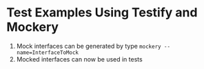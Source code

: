 # Test Examples Using Testify and Mockery

1. Mock interfaces can be generated by type `mockery --name=InterfaceToMock`
2. Mocked interfaces can now be used in tests
